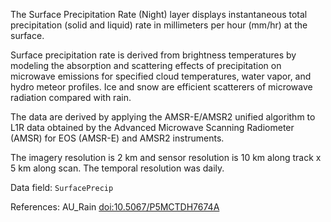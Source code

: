 The Surface Precipitation Rate (Night) layer displays instantaneous total precipitation (solid and liquid) rate in millimeters per hour (mm/hr) at the surface.

Surface precipitation rate is derived from brightness temperatures by modeling the absorption and scattering effects of precipitation on microwave emissions for specified cloud temperatures, water vapor, and hydro meteor profiles. Ice and snow are efficient scatterers of microwave radiation compared with rain.

The data are derived by applying the AMSR-E/AMSR2 unified algorithm to L1R data obtained by the Advanced Microwave Scanning Radiometer (AMSR) for EOS (AMSR-E) and AMSR2 instruments.

The imagery resolution is 2 km and sensor resolution is 10 km along track x 5 km along scan. The temporal resolution was daily.

Data field: `SurfacePrecip`

References: AU_Rain [doi:10.5067/P5MCTDH7674A](https://doi.org/10.5067/P5MCTDH7674A)